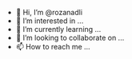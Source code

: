 - 👋 Hi, I’m @rozanadli
- 👀 I’m interested in ...
- 🌱 I’m currently learning ...
- 💞️ I’m looking to collaborate on ...
- 📫 How to reach me ...

<!---
rozanadli/rozanadli is a ✨ special ✨ repository because its `README.md` (this file) appears on your GitHub profile.
You can click the Preview link to take a look at your changes.
--->
